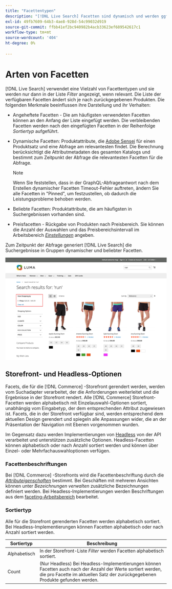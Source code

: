 ```yaml
---
title: "Facettentypen"
description: "[!DNL Live Search] Facetten sind dynamisch und werden ggf. in der Filterliste angezeigt."
exl-id: 49fb7609-64b3-4ae8-928d-54c99032d919
source-git-commit: ffbb41ef2bc940982b4acb33623ef689542617c1
workflow-type: tm+mt
source-wordcount: '404'
ht-degree: 0%

---
```


# Arten von Facetten

[!DNL Live Search] verwendet eine Vielzahl von Facettentypen und sie werden nur dann in der Liste *Filter* angezeigt, wenn relevant. Die Liste der verfügbaren Facetten ändert sich je nach zurückgegebenen Produkten. Die folgenden Merkmale beeinflussen ihre Darstellung und ihr Verhalten:

* Angeheftete Facetten - Die am häufigsten verwendeten Facetten können an den Anfang der Liste eingefügt werden. Die verbleibenden Facetten werden nach den eingefügten Facetten in der Reihenfolge *Sortiertyp* aufgeführt.
* Dynamische Facetten: Produktattribute, die [Adobe Sensei](https://www.adobe.com/sensei.html) für einen Produktsatz und eine Abfrage am relevantesten findet. Die Berechnung berücksichtigt die Attributmetadaten des gesamten Katalogs und bestimmt zum Zeitpunkt der Abfrage die relevantesten Facetten für die Abfrage.

  >[!NOTE]
  >
  >Wenn Sie feststellen, dass in der GraphQL-Abfrageantwort nach dem Erstellen dynamischer Facetten Timeout-Fehler auftreten, ändern Sie alle Facetten in &quot;Pinned&quot;, um festzustellen, ob dadurch die Leistungsprobleme behoben werden.

* Beliebte Facetten: Produktattribute, die am häufigsten in Suchergebnissen vorhanden sind.
* Preisfacetten - Rückgabe von Produkten nach Preisbereich. Sie können die Anzahl der Auswahlen und das Preisbereichsintervall im Arbeitsbereich [*Einstellungen*](settings.md) angeben.

Zum Zeitpunkt der Abfrage generiert [!DNL Live Search] die Suchergebnisse in Gruppen dynamischer und beliebter Facetten.

![Facets - Price](assets/storefront-search-results-run-price.png)

## Storefront- und Headless-Optionen

Facets, die für die [!DNL Commerce] -Storefront gerendert werden, werden vom Suchadapter verarbeitet, der die Anforderungen weiterleitet und die Ergebnisse in der Storefront rendert. Alle [!DNL Commerce] Storefront-Facetten werden alphabetisch mit Einzelauswahl-Optionen sortiert, unabhängig vom Eingabetyp, der dem entsprechenden Attribut zugewiesen ist. Facets, die in der Storefront verfügbar sind, werden entsprechend dem aktuellen Design gerendert und spiegeln alle Anpassungen wider, die an der Präsentation der Navigation mit Ebenen vorgenommen wurden.

Im Gegensatz dazu werden Implementierungen von [Headless](https://developer.adobe.com/commerce/php/architecture/technical-vision/web-api/) von der API verarbeitet und unterstützen zusätzliche Optionen. Headless-Facetten können alphabetisch oder nach Anzahl sortiert werden und können über Einzel- oder Mehrfachauswahloptionen verfügen.

### Facettenbeschriftungen

Bei [!DNL Commerce] -Storefronts wird die Facettenbeschriftung durch die [*Attributeigenschaften*](https://experienceleague.adobe.com/docs/commerce-admin/catalog/product-attributes/create/attribute-product-create.html) bestimmt. Bei Geschäften mit mehreren Ansichten können unter *Bezeichnungen verwalten* zusätzliche Bezeichnungen definiert werden. Bei Headless-Implementierungen werden Beschriftungen aus dem [faceting-Arbeitsbereich](faceting-workspace.md) bearbeitet.

### Sortiertyp

Alle für die Storefront gerenderten Facetten werden alphabetisch sortiert. Bei Headless-Implementierungen können Facetten alphabetisch oder nach Anzahl sortiert werden.

| Sortiertyp | Beschreibung |
|--- |--- |
| Alphabetisch | In der Storefront-Liste *Filter* werden Facetten alphabetisch sortiert. |
| Count | (Nur Headless) Bei Headless-Implementierungen können Facetten auch nach der Anzahl der Werte sortiert werden, die pro Facette im aktuellen Satz der zurückgegebenen Produkte gefunden werden. |

